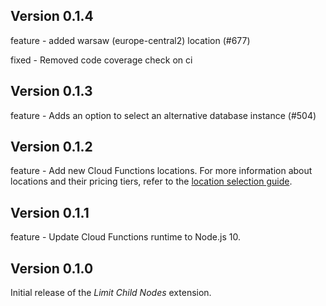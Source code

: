 ## Version 0.1.4


feature - added warsaw (europe-central2) location (#677)

fixed - Removed code coverage check on ci

## Version 0.1.3

feature - Adds an option to select an alternative database instance (#504)

## Version 0.1.2

feature - Add new Cloud Functions locations. For more information about locations and their pricing tiers, refer to the [location selection guide](https://firebase.google.com/docs/functions/locations).

## Version 0.1.1

feature - Update Cloud Functions runtime to Node.js 10.

## Version 0.1.0

Initial release of the _Limit Child Nodes_ extension.
